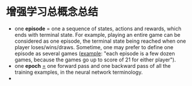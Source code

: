 # 增强学习总概念总结

- one **episode** = one a sequence of states, actions and rewards, which ends with terminal state. For example, playing an entire game can be considered as one episode, the terminal state being reached when one player loses/wins/draws. Sometime, one may prefer to define one episode as several games ([example](http://karpathy.github.io/2016/05/31/rl/): "each episode is a few dozen games, because the games go up to score of 21 for either player").
- one **epoch** [=](https://stats.stackexchange.com/a/164875/12359) one forward pass and one backward pass of all the training examples, in the neural network terminology.
- ​